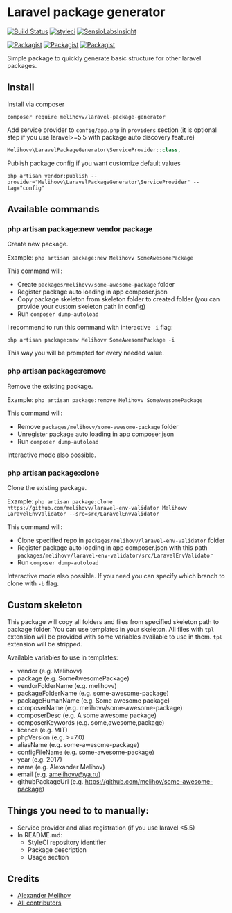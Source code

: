 Laravel package generator
=========================

[![Build Status](https://travis-ci.org/melihovv/laravel-package-generator.svg?branch=master)](https://travis-ci.org/melihovv/laravel-package-generator)
[![styleci](https://styleci.io/repos/96041272/shield)](https://styleci.io/repos/96041272)
[![SensioLabsInsight](https://insight.sensiolabs.com/projects/91239e6a-d51b-495c-9dc7-90d2ac8805f3/mini.png)](https://insight.sensiolabs.com/projects/91239e6a-d51b-495c-9dc7-90d2ac8805f3)

[![Packagist](https://img.shields.io/packagist/v/melihovv/laravel-package-generator.svg)](https://packagist.org/packages/melihovv/laravel-package-generator)
[![Packagist](https://poser.pugx.org/melihovv/laravel-package-generator/d/total.svg)](https://packagist.org/packages/melihovv/laravel-package-generator)
[![Packagist](https://img.shields.io/packagist/l/melihovv/laravel-package-generator.svg)](https://packagist.org/packages/melihovv/laravel-package-generator)

Simple package to quickly generate basic structure for other laravel packages.

## Install

Install via composer
```
composer require melihovv/laravel-package-generator
```

Add service provider to `config/app.php` in `providers` section (it is optional
step if you use laravel>=5.5 with package auto discovery feature)

```php
Melihovv\LaravelPackageGenerator\ServiceProvider::class,
```

Publish package config if you want customize default values
```
php artisan vendor:publish --provider="Melihovv\LaravelPackageGenerator\ServiceProvider" --tag="config"
```

## Available commands

### php artisan package:new vendor package

Create new package.

Example: `php artisan package:new Melihovv SomeAwesomePackage`

This command will:

* Create `packages/melihovv/some-awesome-package` folder
* Register package auto loading in app composer.json
* Copy package skeleton from skeleton folder to created folder (you can provide
your custom skeleton path in config)
* Run `composer dump-autoload`

I recommend to run this command with interactive `-i` flag:
```
php artisan package:new Melihovv SomeAwesomePackage -i
```

This way you will be prompted for every needed value.

### php artisan package:remove

Remove the existing package.

Example: `php artisan package:remove Melihovv SomeAwesomePackage`

This command will:

* Remove `packages/melihovv/some-awesome-package` folder
* Unregister package auto loading in app composer.json
* Run `composer dump-autoload`

Interactive mode also possible.

### php artisan package:clone

Clone the existing package.

Example: `php artisan package:clone https://github.com/melihovv/laravel-env-validator Melihovv LaravelEnvValidator --src=src/LaravelEnvValidator`

This command will:

* Clone specified repo in `packages/melihovv/laravel-env-validator` folder
* Register package auto loading in app composer.json with this path
`packages/melihovv/laravel-env-validator/src/LaravelEnvValidator`
* Run `composer dump-autoload`

Interactive mode also possible. If you need you can specify which branch to
clone with `-b` flag.

## Custom skeleton

This package will copy all folders and files from specified skeleton path to
package folder. You can use templates in your skeleton. All files with `tpl`
extension will be provided with some variables available to use in them. `tpl`
extension will be stripped.

Available variables to use in templates:

* vendor (e.g. Melihovv)
* package (e.g. SomeAwesomePackage)
* vendorFolderName (e.g. melihovv)
* packageFolderName (e.g. some-awesome-package)
* packageHumanName (e.g. Some awesome package)
* composerName (e.g. melihovv/some-awesome-package)
* composerDesc (e.g. A some awesome package)
* composerKeywords (e.g. some,awesome,package)
* licence (e.g. MIT)
* phpVersion (e.g. >=7.0)
* aliasName (e.g. some-awesome-package)
* configFileName (e.g. some-awesome-package)
* year (e.g. 2017)
* name (e.g. Alexander Melihov)
* email (e.g. amelihovv@ya.ru)
* githubPackageUrl (e.g. https://github.com/melihov/some-awesome-package)

## Things you need to to manually:

* Service provider and alias registration (if you use laravel <5.5)
* In README.md:
  * StyleCI repository identifier
  * Package description
  * Usage section

## Credits

- [Alexander Melihov](https://github.com/melihovv)
- [All contributors](https://github.com/melihovv/laravel-package-generator/graphs/contributors)

